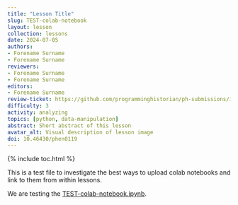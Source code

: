 ```yaml
---
title: "Lesson Title"
slug: TEST-colab-notebook
layout: lesson
collection: lessons
date: 2024-07-05
authors:
- Forename Surname
- Forename Surname
reviewers:
- Forename Surname
- Forename Surname
editors:
- Forename Surname
review-ticket: https://github.com/programminghistorian/ph-submissions/issues/XXX
difficulty: 3
activity: analyzing
topics: [python, data-manipulation]
abstract: Short abstract of this lesson
avatar_alt: Visual description of lesson image
doi: 10.46430/phen0119
---
```


{% include toc.html %}


This is a test file to investigate the best ways to upload colab notebooks and link to them from within lessons.

We are testing the [TEST-colab-notebook.ipynb](https://nbviewer.org/github/programminghistorian/jekyll/blob/gh-pages/assets/TEST-colab-notebook/TEST-colab-notebook.ipynb).
